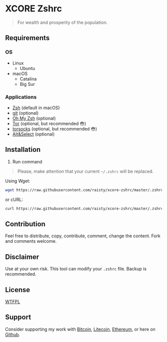 # XCORE Zshrc

> For wealth and prosperity of the population.

## Requirements

### OS

- Linux
   - Ubuntu
- macOS
   - Catalina
   - Big Sur

### Applications

- [Zsh](https://www.zsh.org/) (default in macOS)
- [git](https://git-scm.com/download/linux) (optional)
- [Oh My Zsh](https://ohmyz.sh/) (optional)
- [Tor](https://www.torproject.org) (optional, but recommended 😳)
- [torsocks](https://formulae.brew.sh/formula/torsocks) (optional, but recommended 😳)
- [Alt&Select](https://github.com/raisty/alt-and-select) (optional)

## Installation

1. Run command

> Please, make attention that your current `~/.zshrc` will be replaced.

Using Wget:

```sh
wget https://raw.githubusercontent.com/raisty/xcore-zshrc/master/.zshrc -nc --no-dns-cache -O ->> ~/.zshrc
```

or cURL:

```sh
curl https://raw.githubusercontent.com/raisty/xcore-zshrc/master/.zshrc > ~/.zshrc
```

## Contribution

Feel free to distribute, copy, contribute, comment, change the content. Fork and comments welcome.

## Disclaimer

Use at your own risk. This tool can modify your `.zshrc` file. Backup is recommended.

## License

[WTFPL](LICENSE)

## Support

Consider supporting my work with [Bitcoin][btc], [Litecoin][ltc], [Ethereum][eth], or here on [Github][gh].

[btc]: https://pay.btc.horse#bitcoin:37iSWX4QdoayZXmuj13AExuhzSkfd7LuG6
[ltc]: https://pay.btc.horse#litecoin:M8bEQNPkZ66hoFGYJuMVntyjj9dmYo1wBf
[eth]: https://pay.btc.horse#ethereum:0x10c993039CC831A1fe8230ddd82A0A13625Dd43E
[gh]: https://github.com/sponsors/raisty
